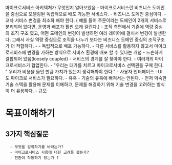 
마이크로서비스 아키텍처가 무엇인지 알아보았음
    - 마이크로서비스란 비즈니스 도메인을 중심으로 모델링된 독립적으로 배포 가능한 서비스다.
      - 비즈니스 도메인 중심이다.
        - 교차 서비스 변경을 최소화 해야 한다. ( 예를 들어 주문이라는 도에인이 2개의 서비스로 분리되어 있다면, 운영과 배포가 훨씬 오래 걸린다.)
        - 조직 측면에서 기존에 역량 중심의 조직 구조 였고, 어떤 도메인의 변경이 발생하면 여러 레이어에 걸처서 변경이 발생한다. 그래서 사실 역량 중심으로 조직을 나누기 보다는 비즈니스 도메인 중심의 조직구조가 더 적합하다.
        - 
      - 독립적으로 배포 가능하다. 
        - 다른 서비스를 활용하지 않고서 마이크로서비스에 변경을 가하는 방식으로 서비스 환경에 배포 할 수 있다는 개념
        - 느슨하게 결합되어 있음(loosely coupled)
        - 서비스의 경계를 잘 찾아야 한다.
      - 여러개의 마이크로서비스가 협업한다.
    - "우리는 대가를 치르고 마이크로서비스 선택권을 구매 한다. " 우리가 비용을 들인 만큼 가치가 있는지 생각해봐야 한다." 
    - 사용자 인터페이스 : UI 도 마이크로 서비스가 필요하다. 
    - 유혹
      - 기술의 유혹에 빠져서는 안된다.
      - 먼저 익숙한 기술 스택을 활용해 문제를 이해하고, 문제를 해결하기 위해 기술 변경을 고려하는 방식이 더 유용하다.
    - 규모

# 목표이해하기
## 3가지 핵심질문
      - 무엇을 성취하기를 바라는가?
      - 마이크로서비스 사용에 대한 고려를 했는가?
      - 전환이 작동하기 있는가 ?

